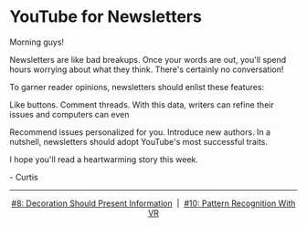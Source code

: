 # YouTube for Newsletters

Morning guys!

Newsletters are like bad breakups. Once your words are out, you'll spend hours worrying about what they think. There's certainly no conversation!

To garner reader opinions, newsletters should enlist these features:

Like buttons.
Comment threads.
With this data, writers can refine their issues and computers can even

Recommend issues personalized for you.
Introduce new authors.
In a nutshell, newsletters should adopt YouTube's most successful traits.

I hope you'll read a heartwarming story this week.

\- Curtis

<!--START OF FOOTER-->
<hr style="margin-top:9px;height:1px;border: 0;background-image: linear-gradient(to right, rgba(0, 0, 0, 0.0), rgba(0, 0, 0, 0.5),rgba(0, 0, 0, 0.0));">
<!--START OF ISSUE NAVIGATION LINKS-->
<p align="center"><a href='008_decoration_should_present_information.md'>#8: Decoration Should Present Information</a>&nbsp;&nbsp;|&nbsp;&nbsp;<a href='010_pattern_recognition_with_vr.md'>#10: Pattern Recognition With VR</a></p>
<!--START OF ISSUE NAVIGATION LINKS-->
<!--END OF FOOTER-->
